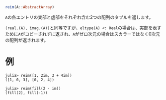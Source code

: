 ```julia
reim(A::AbstractArray)
```

`A`の各エントリの実部と虚部をそれぞれ含む2つの配列のタプルを返します。

`(real.(A), imag.(A))`と同等ですが、`eltype(A) <: Real`の場合は、実部を表すために`A`がコピーされずに返され、`A`がゼロ次元の場合はスカラーではなく0次元の配列が返されます。

# 例

```jldoctest
julia> reim([1, 2im, 3 + 4im])
([1, 0, 3], [0, 2, 4])

julia> reim(fill(2 - im))
(fill(2), fill(-1))
```
